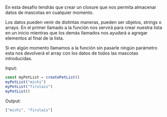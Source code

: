 En esta desafío tendrás que crear un closure que nos permita almacenar datos de mascotas en cualquier momento.

Los datos pueden venir de distintas maneras, pueden ser objetos, strings o arrays. En el primer llamado a la función nos servirá para crear nuestra lista en un inicio mientras que los demás llamados nos ayudará a agregar elementos al final de la lista.

Si en algún momento llamamos a la función sin pasarle ningún parámetro esta nos devolverá el array con los datos de todos las mascotas introducidas.

Input:
```js
const myPetList = createPetList()
myPetList("michi")
myPetList("firulais")
myPetList()
```
Output:
```js
["michi", "firulais"]
```